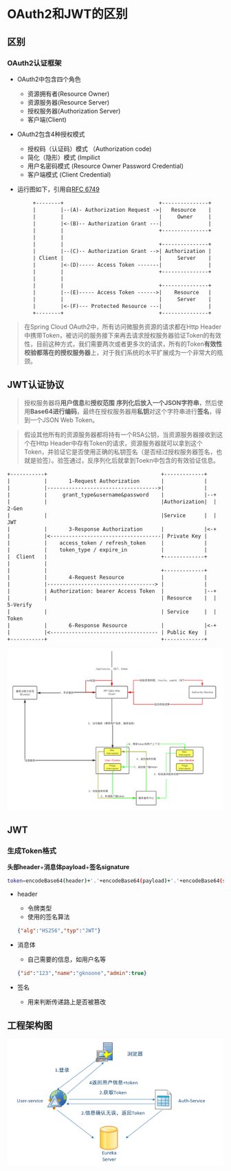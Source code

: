 # OAuth2和JWT的区别

## 区别

### OAuth2**认证框架**

- OAuth2中包含四个角色
  - 资源拥有者(Resource Owner)
  - 资源服务器(Resource Server)
  - 授权服务器(Authorization Server)
  - 客户端(Client)

- OAuth2包含4种授权模式

  - 授权码（认证码）模式 （Authorization code)
  - 简化（隐形）模式 (Impilict
  - 用户名密码模式 (Resource Owner Password Credential)
  - 客户端模式 (Client Credential)

- 运行图如下，引用自[RFC 6749](https://tools.ietf.org/html/rfc6749)

  ```
       +--------+                               +---------------+
       |        |--(A)- Authorization Request ->|   Resource    |
       |        |                               |     Owner     |
       |        |<-(B)-- Authorization Grant ---|               |
       |        |                               +---------------+
       |        |
       |        |                               +---------------+
       |        |--(C)-- Authorization Grant -->| Authorization |
       | Client |                               |     Server    |
       |        |<-(D)----- Access Token -------|               |
       |        |                               +---------------+
       |        |
       |        |                               +---------------+
       |        |--(E)----- Access Token ------>|    Resource   |
       |        |                               |     Server    |
       |        |<-(F)--- Protected Resource ---|               |
       +--------+                               +---------------+
  ```

>  在Spring Cloud OAuth2中，所有访问微服务资源的请求都在Http Header中携带Token，被访问的服务接下来再去请求授权服务器验证Token的有效性，目前这种方式，我们需要两次或者更多次的请求，所有的Token**有效性校验都落在的授权服务器**上，对于我们系统的水平扩展成为一个非常大的瓶颈。

## JWT认证协议

> 授权服务器将**用户信息**和**授权范围** **序列化后放入一个JSON字符串**，然后使用**Base64进行编码**，最终在授权服务器用**私钥**对这个字符串进行**签名**，得到一个JSON Web Token。

> 假设其他所有的资源服务器都将持有一个RSA公钥，当资源服务器接收到这个在Http Header中存有Token的请求，资源服务器就可以拿到这个Token，并验证它是否使用正确的私钥签名（是否经过授权服务器签名，也就是验签）。验签通过，反序列化后就拿到Toekn中包含的有效验证信息。

```text
+-----------+                                     +-------------+
|           |       1-Request Authorization       |             |
|           |------------------------------------>|             |
|           |     grant_type&username&password    |             |--+
|           |                                     |Authorization|  | 2-Gen
|           |                                     |Service      |  |   JWT
|           |       3-Response Authorization      |             |<-+
|           |<------------------------------------| Private Key |
|           |    access_token / refresh_token     |             |
|           |    token_type / expire_in           |             |
|  Client   |                                     +-------------+
|           |                                 
|           |                                     +-------------+
|           |       4-Request Resource            |             |
|           |-----------------------------------> |             |
|           | Authorization: bearer Access Token  |             |--+
|           |                                     | Resource    |  | 5-Verify
|           |                                     | Service     |  |  Token
|           |       6-Response Resource           |             |<-+
|           |<----------------------------------- | Public Key  |
+-----------+                                     +-------------+
```

![img](assets/v2-467d442498d0ed41372a7567fc36a714_hd.png)

## JWT

### 生成Token格式

**头部header**+**消息体payload**+**签名signature**

```bash
token=encodeBase64(header)+'.'+encodeBase64(payload)+'.'+encodeBase64(signature)
```

- header

  - 令牌类型
  - 使用的签名算法

  ```json
  {"alg":"HS256","typ":"JWT"}
  ```

- 消息体

  - 自己需要的信息，如用户名等

  ```json
  {"id":"123","name":"gknoone","admin":true}
  ```

- 签名
  - 用来判断传递路上是否被篡改

## 工程架构图

![SpringCloudï¼10ï¼ä½¿ç¨Spring Cloud OAuth2åJWTä¿æ¤å¾®æå¡](assets/java0-1548306971.png)

